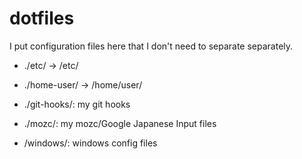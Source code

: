 # dotfiles

I put configuration files here that I don't need to separate separately.

* ./etc/ -> /etc/
* ./home-user/ -> /home/user/

* ./git-hooks/: my git hooks
* ./mozc/: my mozc/Google Japanese Input files
* /windows/: windows config files
